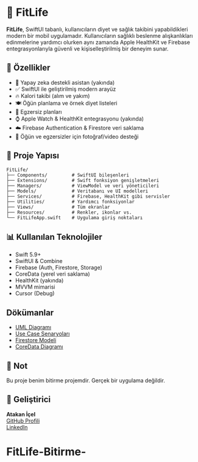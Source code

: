 # 🥗 FitLife

**FitLife**, SwiftUI tabanlı, kullanıcıların diyet ve sağlık takibini yapabildikleri modern bir mobil uygulamadır. Kullanıcıların sağlıklı beslenme alışkanlıkları edinmelerine yardımcı olurken aynı zamanda Apple HealthKit ve Firebase entegrasyonlarıyla güvenli ve kişiselleştirilmiş bir deneyim sunar.

## 🚀 Özellikler

- 🤖 Yapay zeka destekli asistan (yakında)
- ✅ SwiftUI ile geliştirilmiş modern arayüz
- 🔥 Kalori takibi (alım ve yakım)
- 🍽️ Öğün planlama ve örnek diyet listeleri
- 🧘 Egzersiz planları
- ⌚️ Apple Watch & HealthKit entegrasyonu (yakında)
- ☁️ Firebase Authentication & Firestore veri saklama
- 📸 Öğün ve egzersizler için fotoğraf/video desteği

## 📂 Proje Yapısı

```
FitLife/
├── Components/         # SwiftUI bileşenleri
├── Extensions/         # Swift fonksiyon genişletmeleri
├── Managers/           # ViewModel ve veri yöneticileri
├── Models/             # Veritabanı ve UI modelleri
├── Services/           # Firebase, HealthKit gibi servisler
├── Utilities/          # Yardımcı fonksiyonlar
├── Views/              # Tüm ekranlar
├── Resources/          # Renkler, ikonlar vs.
└── FitLifeApp.swift    # Uygulama giriş noktaları
```

## 📊 Kullanılan Teknolojiler

- Swift 5.9+
- SwiftUI & Combine
- Firebase (Auth, Firestore, Storage)
- CoreData (yerel veri saklama)
- HealthKit (yakında)
- MVVM mimarisi
- Cursor (Debug)


## Dökümanlar
- [UML Diagramı](docs/UMLDiagram.png)
- [Use Case Senaryoları](docs/useCase.png)
- [Firestore Modeli](docs/FirestoreModel.png)
- [CoreData Diagramı](CoreDataDiagram.png)

## 📌 Not

Bu proje benim bitirme projemdir. Gerçek bir uygulama değildir.

## 👤 Geliştirici

**Atakan İçel**  
[GitHub Profili](https://github.com/MAtakanicel)  
[LinkedIn](https://www.linkedin.com/in/mehmet-atakan-icel/)
# FitLife-Bitirme-
